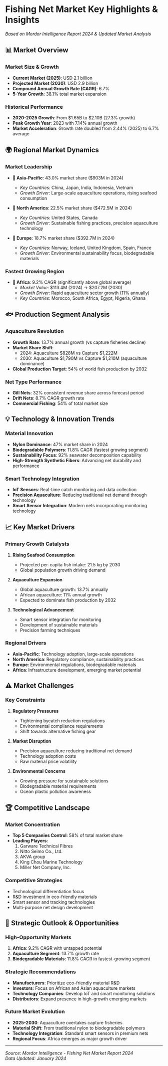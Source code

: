 # Fishing Net Market Key Highlights & Insights

*Based on Mordor Intelligence Report 2024 & Updated Market Analysis*

## 📊 Market Overview

### Market Size & Growth
- **Current Market (2025)**: USD 2.1 billion
- **Projected Market (2030)**: USD 2.9 billion  
- **Compound Annual Growth Rate (CAGR)**: 6.7%
- **5-Year Growth**: 38.1% total market expansion

### Historical Performance
- **2020-2025 Growth**: From $1.65B to $2.10B (27.3% growth)
- **Peak Growth Year**: 2023 with 7.14% annual growth
- **Market Acceleration**: Growth rate doubled from 2.44% (2025) to 6.7% average

## 🌍 Regional Market Dynamics

### Market Leadership
- **🥇 Asia-Pacific**: 43.0% market share ($903M in 2024)
  - *Key Countries*: China, Japan, India, Indonesia, Vietnam
  - *Growth Driver*: Large-scale aquaculture operations, rising seafood consumption

- **🥈 North America**: 22.5% market share ($472.5M in 2024)
  - *Key Countries*: United States, Canada
  - *Growth Driver*: Sustainable fishing practices, precision aquaculture technology

- **🥉 Europe**: 18.7% market share ($392.7M in 2024)
  - *Key Countries*: Norway, Iceland, United Kingdom, Spain, France
  - *Growth Driver*: Environmental sustainability focus, biodegradable materials

### Fastest Growing Region
- **🚀 Africa**: 9.2% CAGR (significantly above global average)
  - *Market Value*: $113.4M (2024) → $207.2M (2030)
  - *Growth Driver*: Rapid aquaculture sector growth (11% annually)
  - *Key Countries*: Morocco, South Africa, Egypt, Nigeria, Ghana

## 🐟 Production Segment Analysis

### Aquaculture Revolution
- **Growth Rate**: 13.7% annual growth (vs capture fisheries decline)
- **Market Share Shift**: 
  - 2024: Aquaculture $828M vs Capture $1,222M
  - 2030: Aquaculture $1,790M vs Capture $1,210M (aquaculture dominance)
- **Global Production Target**: 54% of world fish production by 2032

### Net Type Performance
- **Gill Nets**: 32% consistent revenue share across forecast period
- **Drift Nets**: 8.7% CAGR growth rate
- **Commercial Fishing**: 54% of total market size

## 💡 Technology & Innovation Trends

### Material Innovation
- **Nylon Dominance**: 47% market share in 2024
- **Biodegradable Polymers**: 11.8% CAGR (fastest growing segment)
- **Sustainability Focus**: 92% seawater decomposition capability
- **High-Strength Synthetic Fibers**: Advancing net durability and performance

### Smart Technology Integration
- **IoT Sensors**: Real-time catch monitoring and data collection
- **Precision Aquaculture**: Reducing traditional net demand through technology
- **Smart Sensor Integration**: Modern nets incorporating monitoring technology

## 📈 Key Market Drivers

### Primary Growth Catalysts
1. **Rising Seafood Consumption**
   - Projected per-capita fish intake: 21.5 kg by 2030
   - Global population growth driving demand

2. **Aquaculture Expansion**
   - Global aquaculture growth: 13.7% annually
   - African aquaculture: 11% annual growth
   - Expected to dominate fish production by 2032

3. **Technological Advancement**
   - Smart sensor integration for monitoring
   - Development of sustainable materials
   - Precision farming techniques

### Regional Drivers
- **Asia-Pacific**: Technology adoption, large-scale operations
- **North America**: Regulatory compliance, sustainability practices  
- **Europe**: Environmental regulations, biodegradable materials
- **Africa**: Infrastructure development, emerging market potential

## ⚠️ Market Challenges

### Key Constraints
1. **Regulatory Pressures**
   - Tightening bycatch reduction regulations
   - Environmental compliance requirements
   - Shift towards alternative fishing gear

2. **Market Disruption**
   - Precision aquaculture reducing traditional net demand
   - Technology adoption costs
   - Raw material price volatility

3. **Environmental Concerns**
   - Growing pressure for sustainable solutions
   - Biodegradable material requirements
   - Ocean plastic pollution awareness

## 🏆 Competitive Landscape

### Market Concentration
- **Top 5 Companies Control**: 58% of total market share
- **Leading Players**:
  1. Garware Technical Fibres
  2. Nitto Seimo Co., Ltd.
  3. AKVA group
  4. King Chou Marine Technology
  5. Miller Net Company, Inc.

### Competitive Strategies
- Technological differentiation focus
- R&D investment in eco-friendly materials
- Smart sensor and tracking technologies
- Multi-purpose net design development

## 🔮 Strategic Outlook & Opportunities

### High-Opportunity Markets
1. **Africa**: 9.2% CAGR with untapped potential
2. **Aquaculture Segment**: 13.7% growth rate
3. **Biodegradable Materials**: 11.8% CAGR in fastest-growing segment

### Strategic Recommendations
- **Manufacturers**: Prioritize eco-friendly material R&D
- **Investors**: Focus on African and Asian aquaculture markets
- **Technology Companies**: Develop IoT and smart monitoring solutions
- **Distributors**: Expand presence in high-growth emerging markets

### Future Market Evolution
- **2025-2030**: Aquaculture overtakes capture fisheries
- **Material Shift**: From traditional nylon to biodegradable polymers
- **Technology Integration**: Standard smart sensors in premium nets
- **Regional Focus**: Africa emerges as major growth driver

---

*Source: Mordor Intelligence - Fishing Net Market Report 2024*  
*Data Updated: January 2024*